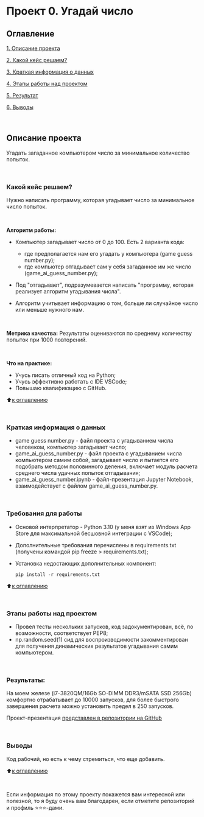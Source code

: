 # Проект 0. Угадай число

## Оглавление
[1. Описание проекта](https://github.com/yaroslav-vorobyov/SF_DST/tree/main/PROJECT-0.1.%20Game%20''AI%20Guess%20Number''#Описание-проекта)

[2. Какой кейс решаем?](https://github.com/yaroslav-vorobyov/SF_DST/tree/main/PROJECT-0.1.%20Game%20''AI%20Guess%20Number''#Какой-кейс-решаем)

[3. Краткая информация о данных](https://github.com/yaroslav-vorobyov/SF_DST/tree/main/PROJECT-0.1.%20Game%20''AI%20Guess%20Number''/README.md#Краткая-информация-о-данных)

[4. Этапы работы над проектом](https://github.com/yaroslav-vorobyov/SF_DST/tree/main/PROJECT-0.1.%20Game%20''AI%20Guess%20Number''#Этапы-работы-над-проектом)

[5. Результат](https://github.com/yaroslav-vorobyov/SF_DST/tree/main/PROJECT-0.1.%20Game%20''AI%20Guess%20Number''#Результат)

[6. Выводы](https://github.com/yaroslav-vorobyov/SF_DST/tree/main/PROJECT-0.1.%20Game%20''AI%20Guess%20Number''#Выводы)  

  <br/>

## Описание проекта
Угадать загаданное компьютером число за минимальное количество попыток.

  <br/>

### Какой кейс решаем?
Нужно написать программу, которая угадывает число за минимальное число попыток.

  <br/>

**Алгоритм работы:**
- Компьютер загадывает число от 0 до 100. Есть 2 варианта кода:
    - где предполагается нам его угадать у компьютера (game guess number.py);
    - где компьютер отгадывает сам у себя загаданное им же число (game_ai_guess_number.py);
- Под "отгадывает", подразумевается написать "программу, которая реализует алгоритм угадывания числа".
- Алгоритм учитывает информацию о том, больше ли случайное число или меньше нужного нам.

  <br/>

**Метрика качества:**
Результаты оцениваются по среднему количеству попыток при 1000 повторений.

  <br/>

**Что на практике:**
- Учусь писать отличный код на Python;
- Учусь эффективно работать с IDE VSCode;
- Повышаю квалификацию с GitHub.

:arrow_up:[к оглавлению](https://github.com/yaroslav-vorobyov/SF_DST/tree/main/PROJECT-0.1.%20Game%20''AI%20Guess%20Number''#Оглавление)

  <br/>

### Краткая информация о данных
-   game guess number.py - файл проекта с угадыванием числа человеком, компьютер загадывает число;
-   game_ai_guess_number.py - файл проекта с угадыванием числа компьютером самим собой, загадывает число и пытается его подобрать методом половинного деления, включает модуль расчета среднего числа удачных попыток отгадывания;
-   game_ai_guess_number.ipynb - файл-презентация Jupyter Notebook, взаимодействует с файлом game_ai_guess_number.py.

  <br/>

### Требования для работы
*   Основой интерпретатор - Python 3.10 (у меня взят из Windows App Store для максимальной бесшовной интеграции с VSCode);
*   Дополнительные требования перечислены в requirements.txt (получены командой pip freeze > requirements.txt);
*   Установка недостающих дополнительных компонент:

        pip install -r requirements.txt

:arrow_up:[к оглавлению](https://github.com/yaroslav-vorobyov/SF_DST/tree/main/PROJECT-0.1.%20Game%20''AI%20Guess%20Number''#Оглавление)

  <br/>

### Этапы работы над проектом
*   Провел тесты нескольких запусков, код задокументирован, всё, по возможности, соответствует PEP8;
*   np.random.seed(1) сид для воспроизводимости закомментирован для получения динамических результатов угадывания самим компьютером.

  <br/>


### Результаты:
На моем железе (i7-3820QM/16Gb SO-DIMM DDR3/mSATA SSD 256Gb) комфортно отрабатывает до 10000 запусков, для более быстрого завершения расчета можно установить предел в 250 запусков.

Проект-презентация [представлен в репозитории на GitHub](https://github.com/yaroslav-vorobyov/SF_DST/tree/main/PROJECT-0.1.%20Game%20''AI%20Guess%20Number''/game_ai_guess_number.ipynb)

  <br/>

### Выводы
Код рабочий, но есть к чему стремиться, что еще добавить.

:arrow_up:[к оглавлению](https://github.com/yaroslav-vorobyov/SF_DST/tree/main/PROJECT-0.1.%20Game%20''AI%20Guess%20Number''#Оглавление)

  <br/>


Если информация по этому проекту покажется вам интересной или полезной, то я буду очень вам благодарен, если отметите репозиторий и профиль ⭐️⭐️⭐️-дами.